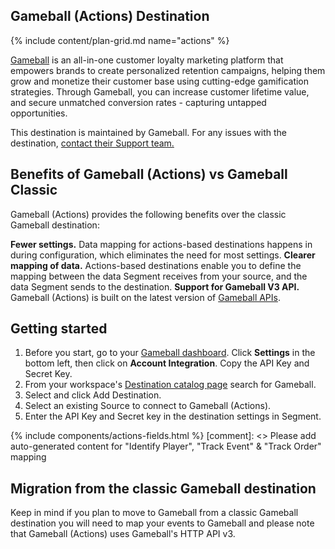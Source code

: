 ## Gameball (Actions) Destination

{% include content/plan-grid.md name="actions" %}

[Gameball](https://www.gameball.co) is an all-in-one customer loyalty marketing platform that empowers brands to create personalized retention campaigns, helping them grow and monetize their customer base using cutting-edge gamification strategies. Through Gameball, you can increase customer lifetime value, and secure unmatched conversion rates - capturing untapped opportunities.

This destination is maintained by Gameball. For any issues with the destination, [contact their Support team.](mailto:support@gameball.co)

## Benefits of Gameball (Actions) vs Gameball Classic
Gameball (Actions) provides the following benefits over the classic Gameball destination:

**Fewer settings.** Data mapping for actions-based destinations happens in during configuration, which eliminates the need for most settings.
**Clearer mapping of data.** Actions-based destinations enable you to define the mapping between the data Segment receives from your source, and the data Segment sends to the destination.
**Support for Gameball V3 API.** Gameball (Actions) is built on the latest version of [Gameball APIs](https://developer.gameball.co/api-reference/api-reference).

## Getting started
1. Before you start, go to your [Gameball dashboard](https://app.gameball.co/). Click **Settings** in the bottom left, then click on **Account Integration**. Copy the API Key and Secret Key.
2. From your workspace's [Destination catalog page](https://app.segment.com/goto-my-workspace/destinations/catalog) search for Gameball.
3. Select and click Add Destination.
4. Select an existing Source to connect to Gameball (Actions).
5. Enter the API Key and Secret key in the destination settings in Segment.

{% include components/actions-fields.html %}
[comment]: <> Please add auto-generated content for "Identify Player", "Track Event" & "Track Order" mapping

## Migration from the classic Gameball destination
Keep in mind if you plan to move to Gameball from a classic Gameball destination you will need to map your events to Gameball and please note that Gameball (Actions) uses Gameball's HTTP API v3.
